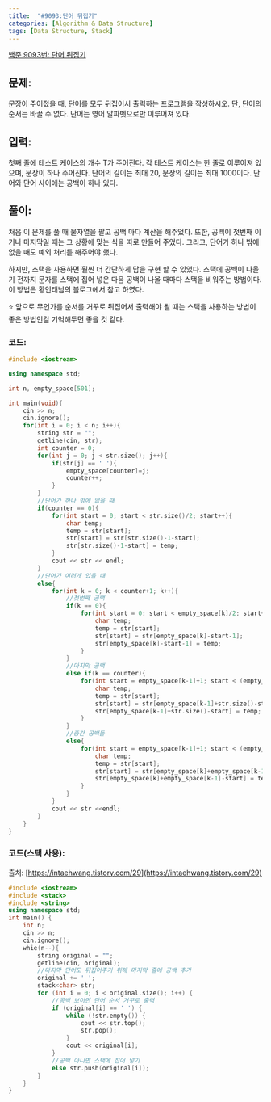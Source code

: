 ```yaml
---
title:  "#9093:단어 뒤집기"
categories: [Algorithm & Data Structure]
tags: [Data Structure, Stack]
---
```


[백준 9093번: 단어 뒤집기](https://www.acmicpc.net/problem/9093)

## 문제:

문장이 주어졌을 때, 단어를 모두 뒤집어서 출력하는 프로그램을 작성하시오. 단, 단어의 순서는 바꿀 수 없다. 단어는 영어 알파벳으로만 이루어져 있다.

## 입력:

첫째 줄에 테스트 케이스의 개수 T가 주어진다. 각 테스트 케이스는 한 줄로 이루어져 있으며, 문장이 하나 주어진다. 단어의 길이는 최대 20, 문장의 길이는 최대 1000이다. 단어와 단어 사이에는 공백이 하나 있다.

## 풀이:

처음 이 문제를 풀 때 물자열을 팔고 공백 마다 계산을 해주었다. 또한, 공백이 첫번째 이거나 마지막일 때는 그 상황에 맞는 식을 따로 만들어 주었다. 그리고, 단어가 하나 밖에 없을 때도 예외 처리를 해주어야 했다.

하지만, 스택을 사용하면 훨씬 더 간단하게 답을 구현 할 수 있었다. 스택에 공백이 나올기 전까지 문자를 스택에 집어 넣은 다음 공백이 나올 때마다 스택을 비워주는 방법이다. 이 방법은 황인태님의 블로그에서 참고 하였다.

⭐ 앞으로 무언가를 순서를 거꾸로 뒤집어서 출력해야 될 때는 스택을 사용하는 방법이 좋은 방법인걸 기억해두면 좋을 것 같다.

### 코드:

```cpp
#include <iostream>

using namespace std;

int n, empty_space[501];

int main(void){
	cin >> n;
	cin.ignore();
	for(int i = 0; i < n; i++){
		string str = "";
		getline(cin, str);
		int counter = 0;
		for(int j = 0; j < str.size(); j++){
			if(str[j] == ' '){
				empty_space[counter]=j;
				counter++;
			}
		}
		//단어가 하나 밖에 없을 때
		if(counter == 0){
			for(int start = 0; start < str.size()/2; start++){
				char temp;
				temp = str[start];
				str[start] = str[str.size()-1-start];
				str[str.size()-1-start] = temp;
			}
			cout << str << endl;
		}
		//단어가 여러개 있을 때
		else{
			for(int k = 0; k < counter+1; k++){
				//첫번째 공백
				if(k == 0){
					for(int start = 0; start < empty_space[k]/2; start++){
						char temp;
						temp = str[start];
						str[start] = str[empty_space[k]-start-1];
						str[empty_space[k]-start-1] = temp;
					}
				}
				//마지막 공백
				else if(k == counter){
					for(int start = empty_space[k-1]+1; start < (empty_space[k-1]+str.size())/2+1; start++){
						char temp;
						temp = str[start];
						str[start] = str[empty_space[k-1]+str.size()-start];
						str[empty_space[k-1]+str.size()-start] = temp;
					}
				}
				//중간 공백들
				else{
					for(int start = empty_space[k-1]+1; start < (empty_space[k]+(empty_space[k-1]+1))/2; start++){
						char temp;
						temp = str[start];
						str[start] = str[empty_space[k]+empty_space[k-1]-start];
						str[empty_space[k]+empty_space[k-1]-start] = temp;
					}
				}
			}
			cout << str <<endl;
		}
	}
}
```

### 코드(스택 사용):

출처: [https://intaehwang.tistory.com/29](https://intaehwang.tistory.com/29)

```cpp
#include <iostream>
#include <stack>
#include <string>
using namespace std;
int main() {
    int n;
    cin >> n;
    cin.ignore();
	whie(n--){
        string original = "";
        getline(cin, original);
        //마지막 단어도 뒤집어주기 위해 마지막 줄에 공백 추가 
        original += ' ';
        stack<char> str; 
        for (int i = 0; i < original.size(); i++) {
        	//공백 보이면 단어 순서 거꾸로 출력 
            if (original[i] == ' ') {
                while (!str.empty()) {
                    cout << str.top();
                    str.pop();
                }
                cout << original[i];
            }
			//공백 아니면 스택에 집어 넣기 
            else str.push(original[i]);
        }
    }
}
```
